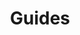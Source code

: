 ---
title: Guides
menu:
    main:
        name: Guides
        weight: 100
        params:
            icon: archives
---